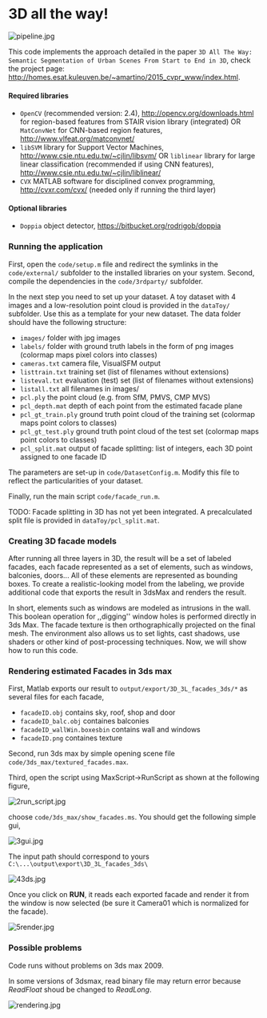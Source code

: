 # 3D all the way! #

![pipeline.jpg](http://homes.esat.kuleuven.be/~amartino/2015_cvpr_www/pics/pipeline04.jpg)

This code implements the approach detailed in the paper ```3D All The Way: Semantic Segmentation of Urban Scenes From Start to End in 3D```, check the project page: http://homes.esat.kuleuven.be/~amartino/2015_cvpr_www/index.html.

#### Required libraries

* ```OpenCV``` (recommended version: 2.4), http://opencv.org/downloads.html for region-based features from STAIR vision library (integrated) OR
```MatConvNet``` for CNN-based region features, http://www.vlfeat.org/matconvnet/
* ```libSVM``` library for Support Vector Machines, http://www.csie.ntu.edu.tw/~cjlin/libsvm/ OR
```liblinear``` library for large linear classification (recommended if using CNN features), http://www.csie.ntu.edu.tw/~cjlin/liblinear/
* ```CVX``` MATLAB software for disciplined convex programming, http://cvxr.com/cvx/  (needed only if running the third layer)

#### Optional libraries

* ```Doppia``` object detector, https://bitbucket.org/rodrigob/doppia

### Running the application
First, open the ```code/setup.m``` file and redirect the symlinks in the ```code/external/``` subfolder to the installed libraries on your system. Second, compile the dependencies in the ```code/3rdparty/``` subfolder.

In the next step you need to set up your dataset. A toy dataset with 4 images and a low-resolution point cloud is provided in the ```dataToy/``` subfolder. Use this as a template for your new dataset. The data folder should have the following structure:

* ```images/``` folder with jpg images
* ```labels/``` folder with ground truth labels in the form of png images (colormap maps pixel colors into classes)
* ```cameras.txt``` camera file, VisualSFM output
* ```listtrain.txt``` training set (list of filenames without extensions)
* ```listeval.txt``` evaluation (test) set (list of filenames without extensions)
* ```listall.txt``` all filenames in images/
* ```pcl.ply``` the point cloud (e.g. from SfM, PMVS, CMP MVS)
* ```pcl_depth.mat``` depth of each point from the estimated facade plane
* ```pcl_gt_train.ply``` ground truth point cloud of the training set (colormap maps point colors to classes)
* ```pcl_gt_test.ply``` ground truth point cloud of the test set (colormap maps point colors to classes)
* ```pcl_split.mat``` output of facade splitting: list of integers, each 3D point assigned to one facade ID

The parameters are set-up in ```code/DatasetConfig.m```. Modify this file to reflect the particularities of your dataset.

Finally, run the main script ```code/facade_run.m```.

TODO: Facade splitting in 3D has not yet been integrated. A precalculated split file is provided in ```dataToy/pcl_split.mat```.

### Creating 3D facade models

After running all three layers in 3D, the result will be a set of labeled facades, each facade represented as a set of elements, such as windows, balconies, doors... All of these elements are represented as bounding boxes. To create a realistic-looking model from the labeling, we provide additional code that exports the result in 3dsMax and renders the result. 

In short, elements such as windows are modeled as intrusions in the wall. This boolean operation for ,,digging'' window holes is performed directly in 3ds Max. The facade texture is then orthographically projected on the final mesh. The environment also allows us to set lights, cast shadows, use shaders or other kind of post-processing techniques. Now, we will show how to run this code. 

### Rendering estimated Facades in 3ds max

First, Matlab exports our result to ```output/export/3D_3L_facades_3ds/*``` as several files for each facade,

* ```facadeID.obj``` contains sky, roof, shop and door
* ```facadeID_balc.obj``` containes balconies
* ```facadeID_wallWin.boxesbin``` contains wall and windows
* ```facadeID.png``` containes texture


Second, run 3ds max by simple opening scene file ```code/3ds_max/textured_facades.max```.

Third, open the script using MaxScript->RunScript as shown at the following figure,

![2run_script.jpg](https://bitbucket.org/repo/deay7R/images/4177371873-2run_script.jpg)

choose ```code/3ds_max/show_facades.ms```. You should get the following simple gui,

![3gui.jpg](https://bitbucket.org/repo/deay7R/images/2092428085-3gui.jpg)

The input path should correspond to yours ```C:\...\output\export\3D_3L_facades_3ds\``` 

![43ds.jpg](https://bitbucket.org/repo/deay7R/images/912925717-43ds.jpg)

Once you click on **RUN**, it reads each exported facade and render it from the window is now selected (be sure it Camera01 which is normalized for the facade).

![5render.jpg](https://bitbucket.org/repo/deay7R/images/671782614-5render.jpg)

### Possible problems
Code runs without problems on 3ds max 2009.

In some versions of 3dsmax, read binary file may return error because *ReadFloat* shoud be changed to *ReadLong*.

![rendering.jpg](https://bitbucket.org/repo/deay7R/images/402738020-rendering.jpg)